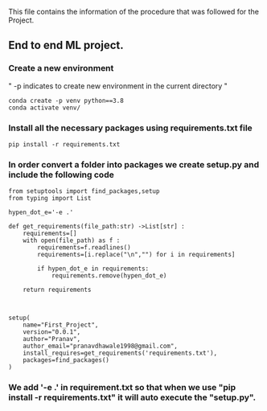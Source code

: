 This file contains the information of the procedure that was followed for the Project.

## End to end ML project.


### Create a new environment
" -p indicates to create new environment in the current directory "

```
conda create -p venv python==3.8
conda activate venv/
```

### Install all the necessary packages using requirements.txt file
```
pip install -r requirements.txt
```

### In order convert a folder into packages we create setup.py and include the following code
```
from setuptools import find_packages,setup
from typing import List

hypen_dot_e='-e .'

def get_requirements(file_path:str) ->List[str] :
    requirements=[]
    with open(file_path) as f :
        requirements=f.readlines()
        requirements=[i.replace("\n","") for i in requirements]

        if hypen_dot_e in requirements:
            requirements.remove(hypen_dot_e)

    return requirements



setup(
    name="First_Project",
    version="0.0.1",
    author="Pranav",
    author_email="pranavdhawale1998@gmail.com",
    install_requires=get_requirements('requirements.txt'),
    packages=find_packages()
)
```

### We add '-e .' in requirement.txt so that when we use "pip install -r requirements.txt" it will auto execute the "setup.py".